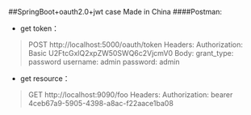 
##SpringBoot+oauth2.0+jwt case Made in China
####Postman:

* get token：
>POST http://localhost:5000/oauth/token
Headers: 
  Authorization: Basic U2FtcGxlQ2xpZW50SWQ6c2VjcmV0
Body: 
  grant_type: password
  username: admin
  password: admin
  
* get resource：
>GET http://localhost:9090/foo
Headers: 
  Authorization: bearer 4ceb67a9-5905-4398-a8ac-f22aace1ba08

